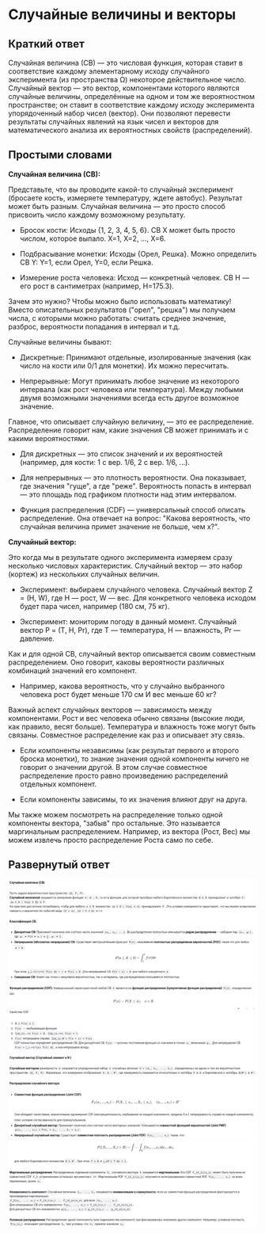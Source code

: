# Случайные величины и векторы

## Краткий ответ

Случайная величина (СВ) — это числовая функция, которая ставит в соответствие каждому элементарному исходу случайного эксперимента (из пространства Ω) некоторое действительное число. Случайный вектор — это вектор, компонентами которого являются случайные величины, определённые на одном и том же вероятностном пространстве; он ставит в соответствие каждому исходу эксперимента упорядоченный набор чисел (вектор). Они позволяют перевести результаты случайных явлений на язык чисел и векторов для математического анализа их вероятностных свойств (распределений).

## Простыми словами

**Случайная величина (СВ):**

Представьте, что вы проводите какой-то случайный эксперимент (бросаете кость, измеряете температуру, ждете автобус). Результат может быть разным. Случайная величина — это просто способ присвоить число каждому возможному результату.

- Бросок кости: Исходы {1, 2, 3, 4, 5, 6}. СВ X может быть просто числом, которое выпало. X=1, X=2, ..., X=6.

- Подбрасывание монетки: Исходы {Орел, Решка}. Можно определить СВ Y: Y=1, если Орел, Y=0, если Решка.

- Измерение роста человека: Исход — конкретный человек. СВ H — его рост в сантиметрах (например, H=175.3).

Зачем это нужно? Чтобы можно было использовать математику! Вместо описательных результатов ("орел", "решка") мы получаем числа, с которыми можно работать: считать среднее значение, разброс, вероятности попадания в интервал и т.д.

Случайные величины бывают:

- Дискретные: Принимают отдельные, изолированные значения (как число на кости или 0/1 для монетки). Их можно пересчитать.

- Непрерывные: Могут принимать любое значение из некоторого интервала (как рост человека или температура). Между любыми двумя возможными значениями всегда есть другое возможное значение.

Главное, что описывает случайную величину, — это ее распределение. Распределение говорит нам, какие значения СВ может принимать и с какими вероятностями.

- Для дискретных — это список значений и их вероятностей (например, для кости: 1 с вер. 1/6, 2 с вер. 1/6, ...).

- Для непрерывных — это плотность вероятности. Она показывает, где значения "гуще", а где "реже". Вероятность попасть в интервал — это площадь под графиком плотности над этим интервалом.

- Функция распределения (CDF) — универсальный способ описать распределение. Она отвечает на вопрос: "Какова вероятность, что случайная величина примет значение не больше, чем x?".

**Случайный вектор:**

Это когда мы в результате одного эксперимента измеряем сразу несколько числовых характеристик. Случайный вектор — это набор (кортеж) из нескольких случайных величин.

- Эксперимент: выбираем случайного человека. Случайный вектор Z = (H, W), где H — рост, W — вес. Для конкретного человека исходом будет пара чисел, например (180 см, 75 кг).

- Эксперимент: мониторим погоду в данный момент. Случайный вектор P = (T, H, Pr), где T — температура, H — влажность, Pr — давление.

Как и для одной СВ, случайный вектор описывается своим совместным распределением. Оно говорит, каковы вероятности различных комбинаций значений его компонент.

- Например, какова вероятность, что у случайно выбранного человека рост будет меньше 170 см И вес меньше 60 кг?

Важный аспект случайных векторов — зависимость между компонентами. Рост и вес человека обычно связаны (высокие люди, как правило, весят больше). Температура и влажность тоже могут быть связаны. Совместное распределение как раз и описывает эту связь.

- Если компоненты независимы (как результат первого и второго броска монетки), то знание значения одной компоненты ничего не говорит о значении другой. В этом случае совместное распределение просто равно произведению распределений отдельных компонент.

- Если компоненты зависимы, то их значения влияют друг на друга.

Мы также можем посмотреть на распределение только одной компоненты вектора, "забыв" про остальные. Это называется маргинальным распределением. Например, из вектора (Рост, Вес) мы можем извлечь просто распределение Роста само по себе.

## Развернутый ответ

![alt text](image-12.png)
![alt text](image-13.png)
![alt text](image-14.png)